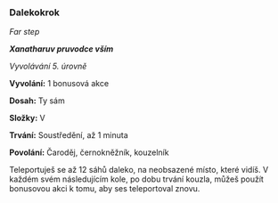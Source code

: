 ### Dalekokrok

*Far step*

***Xanatharuv pruvodce vším***

 *Vyvolávání 5. úrovně* 
 

**Vyvolání:** 1 bonusová akce

**Dosah:** Ty sám

**Složky:** V

**Trvání:** Soustředění, až 1 minuta

**Povolání:** Čaroděj, černokněžník, kouzelník
 
Teleportuješ se až 12 sáhů daleko, na neobsazené místo, které vidíš. V každém svém následujícím kole, po dobu trvání kouzla, můžeš použít bonusovou akci k tomu, aby ses teleportoval znovu.
